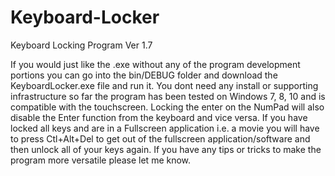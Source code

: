 # Keyboard-Locker
Keyboard Locking Program Ver 1.7


If you would just like the .exe without any of the program development portions you can go into the bin/DEBUG folder and download the
KeyboardLocker.exe file and run it.  You dont need any install or supporting infrastructure so far the program has been tested on
Windows 7, 8, 10 and is compatible with the touchscreen. Locking the enter on the NumPad will also disable the Enter function from the 
keyboard and vice versa.  If you have locked all keys and are in a Fullscreen application i.e. a movie you will have to press Ctl+Alt+Del
to get out of the fullscreen application/software and then unlock all of your keys again. If you have any tips or tricks to make the program
more versatile please let me know. 
